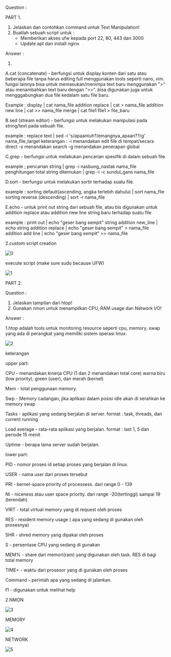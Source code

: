 Question :

PART 1.
1. Jelaskan dan contohkan command untuk Text Manipulation!
2. Buatlah sebuah script untuk :
    - Memberikan akses ufw kepada port 22, 80, 443 dan 3000
    - Update apt dan install nginx

Answer :

1.
A.cat (concatenate) - berfungsi untuk display konten dari satu atau beberapa file 
tanpa harus editing full menggunakan tools seperti nano, vim. fungsi lainnya bisa 
untuk memasukan/menimpa text baru menggunakan ">" atau menambahkan text baru dengan ">>".
bisa digunakan juga untuk mengggabungkan dua file kedalam satu file baru.

Example :
	display |  cat nama_file
	addition replace | cat > nama_file
	addition new line |  cat >> nama_file
	merge | cat file1 file1 > file_baru

B.sed (stream editor) - berfungsi untuk melakukan manipulasi pada string/text pada 
sebuah file.

example :
	replace text | sed -i 's/apaantuh?/emangnya_apaan??/g' nama_file_target
keterangan :
	 -i menandakan edit file di tempat/secara direct
	 -s menandakan search
	 -g menandakan penerapan global

C.grep - berfungsi untuk melakukan pencarian spesifik di dalam sebuah file.

example ;
	pencarian string | grep -i nasbung_nastak nama_file
	penghitungan total string ditemukan | grep -i -c sundul_gans nama_file

D.sort - berfungsi untuk melakukan sortir terhadap suatu file.

example : 
	sorting default(ascending, angka terlebih dahulu) | sort nama_file
	sorting reverse (descending) | sort -r nama_file

E.echo - untuk print out string dari sebuah file, atau bis digunakan untuk addition 
replace atau addition new line string baru terhadap suatu file

example : 
	print out | echo "geser bang sempit" string addition new_line | echo string 
	addition replace | echo "geser bang sempit" > nama_file
	addition add line | echo "geser bang sempit" >> nama_file

2.custom script creation

![0](https://user-images.githubusercontent.com/91004163/227274212-08b66322-33a3-47eb-a182-204848b640de.png)

execute script (make sure sudo because UFW)

![1](https://user-images.githubusercontent.com/91004163/227273943-4e1ff9f0-99ab-439d-88a0-5bc8525e121c.png)


PART 2.

Question : 

1. Jelaskan tampilan dari htop!
2. Gunakan nmon untuk menampilkan CPU, RAM usage dan Network I/O!

Answer :

1.htop adalah tools untuk monitoring resource seperti cpu, memory, swap yang ada di 
perangkat yang memiliki sistem operasi linux.

![2](https://user-images.githubusercontent.com/91004163/227282621-5601af1e-d562-47e6-91a8-0d3ad7e4111c.png)



keterangan

upper part:

CPU - menandakan kinerja CPU (1 dan 2 menandakan total core) warna biru 
(low priority), green (user), dan merah (kernel)

Mem - total penggunaan memory. 

Swp - Memory cadangan, jika aplikasi dalam posisi idle akan di serahkan ke 
memory swap 

Tasks - aplikasi yang sedang berjalan di server. format : task, threads, dan current 
running

Load average - rata-rata aplikasi yang berjalan. format : last 1, 5 dan periode 15 menit

Uptime - berapa lama server sudah berjalan. 

lower part:

PID - nomor proses id setiap proses yang berjalan di linux. 

USER - nama user dari proses tersebut

PRI - kernel-space priority of processess. dari range 0 - 139

NI - niceness atau user space priority. dari range -20(tertinggi) sampai 19 (terendah)

VIRT - total virtual memory yang di request oleh proses

RES - resident memory usage ( apa yang sedang di gunakan oleh prosesnya)

SHR - shred memory yang dipakai oleh proses

S - persentase CPU yang sedang di gunakan

MEM% - share dari memori(ram) yang digunakan oleh task. RES di bagi total memory

TIME+ - waktu dari prosesor yang di gunakan oleh proses

Command - perintah apa yang sedang di jalankan.

f1 - digunakan untuk melihat help


2.NMON

![3](https://user-images.githubusercontent.com/91004163/227313984-0c503f3e-d2e9-4d91-880d-c37ea2a56041.png)

MEMORY

![4](https://user-images.githubusercontent.com/91004163/227314005-4072a95e-8e72-4b97-a978-7fe99d71062e.png)



NETWORK

![5](https://user-images.githubusercontent.com/91004163/227314028-97013a11-cd66-4995-867c-b08c705b804e.png)


